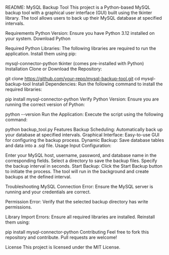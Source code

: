 
README: MySQL Backup Tool
This project is a Python-based MySQL backup tool with a graphical user interface (GUI) built using the tkinter library. The tool allows users to back up their MySQL database at specified intervals.

Requirements
Python Version:
Ensure you have Python 3.12 installed on your system.
Download Python

Required Python Libraries:
The following libraries are required to run the application. Install them using pip:

mysql-connector-python
tkinter (comes pre-installed with Python)
Installation
Clone or Download the Repository:

git clone https://github.com/your-repo/mysql-backup-tool.git
cd mysql-backup-tool
Install Dependencies:
Run the following command to install the required libraries:

pip install mysql-connector-python
Verify Python Version:
Ensure you are running the correct version of Python:

python --version
Run the Application:
Execute the script using the following command:

python backup_tool.py
Features
Backup Scheduling: Automatically back up your database at specified intervals.
Graphical Interface: Easy-to-use GUI for configuring the backup process.
Dynamic Backup: Save database tables and data into a .sql file.
Usage
Input Configuration:

Enter your MySQL host, username, password, and database name in the corresponding fields.
Select a directory to save the backup files.
Specify the backup interval in seconds.
Start Backup:
Click the Start Backup button to initiate the process. The tool will run in the background and create backups at the defined interval.

Troubleshooting
MySQL Connection Error:
Ensure the MySQL server is running and your credentials are correct.

Permission Error:
Verify that the selected backup directory has write permissions.

Library Import Errors:
Ensure all required libraries are installed. Reinstall them using:

pip install mysql-connector-python
Contributing
Feel free to fork this repository and contribute. Pull requests are welcome!

License
This project is licensed under the MIT License.
